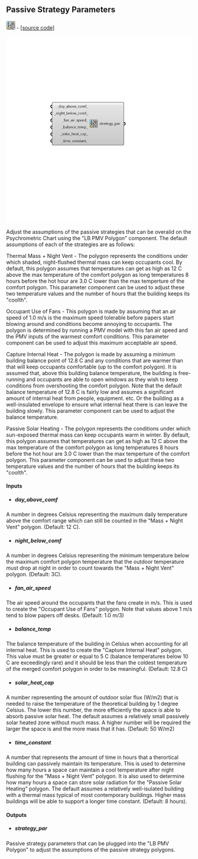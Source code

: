 ## Passive Strategy Parameters
![](../../images/icons/Passive_Strategy_Parameters.png) - [[source code]](https://github.com/ladybug-tools/ladybug-grasshopper/blob/master/ladybug_grasshopper/src//LB%20Passive%20Strategy%20Parameters.py)

![](../../images/components/Passive_Strategy_Parameters.png)

Adjust the assumptions of the passive strategies that can be overalid on the
 Psychrometric Chart using the "LB PMV Polygon" component. The default assumptions
 of each of the strategies are as follows: 
 

Thermal Mass + Night Vent - The polygon represents the conditions under which
 shaded, night-flushed thermal mass can keep occupants cool. By default, this
 polygon assumes that temperatures can get as high as 12 C above the max temperature
 of the comfort polygon as long temperatures 8 hours before the hot hour are
 3.0 C lower than the max temperture of the comfort polygon. This parameter
 component can be used to adjust these two temperature values and the number of
 hours that the building keeps its "coolth".
 

Occupant Use of Fans - This polygon is made by assuming that an air speed of 1.0 m/s
 is the maximum speed tolerable before papers start blowing around and conditions
 become annoying to occupants. The polygon is determined by running a PMV model
 with this fan air speed and the PMV inputs of the warmest comfort conditions.
 This parameter component can be used to adjust this maximum acceptable air speed.
 

Capture Internal Heat - The polygon is made by assuming a minimum building balance
 point of 12.8 C and any conditions that are warmer than that will keep occupants
 comfortable (up to the comfort polygon). It is assumed that, above this building
 balance temperature, the building is free-running and occupants are able to open
 windows as they wish to keep conditions from overshooting the comfort polygon.
 Note that the default balance temperature of 12.8 C is fairly low and assumes a
 significant amount of internal heat from people, equipment. etc. Or the building 
 as a well-insulated envelope to ensure what internal heat there is can leave the
 building slowly. This parameter component can be used to adjust the balance
 temperature.
 

Passive Solar Heating - The polygon represents the conditions under which
 sun-exposed thermal mass can keep occupants warm in winter. By default, this
 polygon assumes that temperatures can get as high as 12 C above the max temperature
 of the comfort polygon as long temperatures 8 hours before the hot hour are
 3.0 C lower than the max temperture of the comfort polygon. This parameter
 component can be used to adjust these two temperature values and the number of
 hours that the building keeps its "coolth".
 



#### Inputs
* ##### day_above_comf 
A number in degrees Celsius representing the maximum daily temperature above the comfort range which can still be counted in the "Mass + Night Vent" polygon. (Default: 12 C). 
* ##### night_below_comf 
A number in degrees Celsius representing the minimum temperature below the maximum comfort polygon temperature that the outdoor temperature must drop at night in order to count towards the "Mass + Night Vent" polygon. (Default: 3C). 
* ##### fan_air_speed 
The air speed around the occupants that the fans create in m/s. This is used to create the "Occupant Use of Fans" polygon. Note that values above 1 m/s tend to blow papers off desks. (Default: 1.0 m/3) 
* ##### balance_temp 
The balance temperature of the building in Celsius when accounting for all internal heat. This is used to create the "Capture Internal Heat" polygon. This value must be greater or equal to 5 C (balance temperatures below 10 C are exceedingly rare) and it should be less than the coldest temperature of the merged comfort polygon in order to be meaningful. (Default: 12.8 C) 
* ##### solar_heat_cap 
A number representing the amount of outdoor solar flux (W/m2) that is needed to raise the temperature of the theoretical building by 1 degree Celsius. The lower this number, the more efficiently the space is able to absorb passive solar heat. The default assumes a relatively small passively solar heated zone without much mass. A higher number will be required the larger the space is and the more mass that it has. (Default: 50 W/m2) 
* ##### time_constant 
A number that represents the amount of time in hours that a therortical building can passively maintain its temperature. This is used to determine how many hours a space can maintain a cool temperature after night flushing for the "Mass + Night Vent" polygon. It is also used to determine how many hours a space can store solar radiation for the "Passive Solar Heating" polygon. The default assumes a relatively well-isulated building with a thermal mass typical of most contemporary buildings. Higher mass buildings will be able to support a longer time constant. (Default: 8 hours). 

#### Outputs
* ##### strategy_par
Passive strategy parameters that can be plugged into the "LB PMV Polygon" to adjust the assumptions of the passive strategy polygons. 